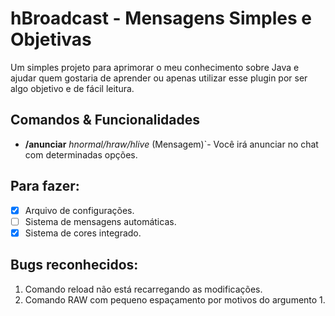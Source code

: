 # hBroadcast - Mensagens Simples e Objetivas

Um simples projeto para aprimorar o meu conhecimento sobre Java e ajudar quem gostaria de aprender ou apenas utilizar esse plugin por ser algo objetivo e de fácil leitura.

## Comandos & Funcionalidades

 - **/anunciar** *hnormal/hraw/hlive* (Mensagem)`- Você irá anunciar no chat com determinadas opções.

## Para fazer:

 - [x] Arquivo de configurações.
 - [ ] Sistema de mensagens automáticas.
 - [x] Sistema de cores integrado.

## Bugs reconhecidos:

 1. Comando reload não está recarregando as modificações.
 2. Comando RAW com pequeno espaçamento por motivos do argumento 1.




